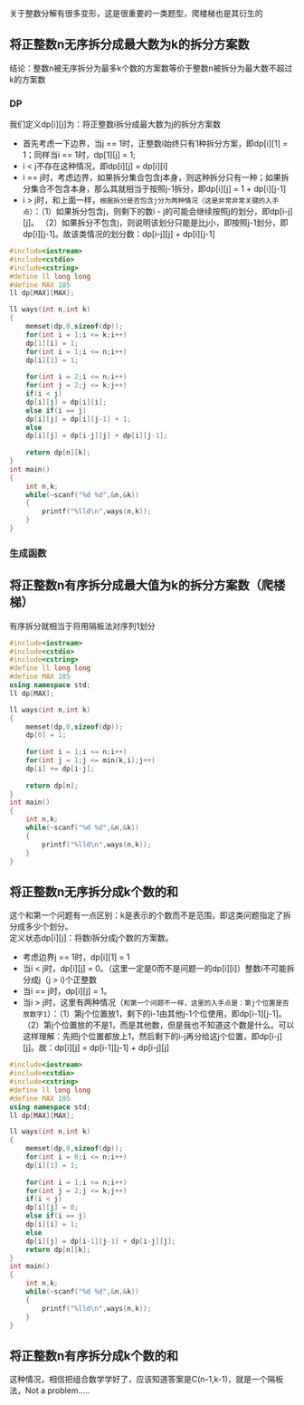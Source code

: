 关于整数分解有很多变形，这是很重要的一类题型，爬楼梯也是其衍生的
## 将正整数n无序拆分成最大数为k的拆分方案数
结论：整数n被无序拆分为最多k个数的方案数等价于整数n被拆分为最大数不超过k的方案数
### DP
我们定义dp[i][j]为：将正整数i拆分成最大数为j的拆分方案数<br>
* 首先考虑一下边界，当j == 1时，正整数i始终只有1种拆分方案，即dp[i][1] = 1；同样当i == 1时，dp[1][j] = 1;
* i < j不存在这种情况，即dp[i][j] = dp[i][i]
* i == j时，考虑边界，如果拆分集合包含j本身，则这种拆分只有一种；如果拆分集合不包含本身，那么其就相当于按照j-1拆分，即dp[i][j] = 1 + dp[i][j-1]
* i > j时，和上面一样，`根据拆分是否包含j分为两种情况（这是非常非常关键的入手点）`：（1）如果拆分包含j，则剩下的数i - j的可能会继续按照j的划分，即dp[i-j][j]。
（2）如果拆分不包含j，则说明该划分只能是比j小，即按照j-1划分，即dp[i][j-1]。故该类情况的划分数：dp[i-j][j] + dp[i][j-1]
```cpp
#include<iostream>
#include<cstdio>
#include<cstring>
#define ll long long
#define MAX 105
ll dp[MAX][MAX];

ll ways(int n,int k)
{
	memset(dp,0,sizeof(dp));
	for(int i = 1;i <= k;i++)
	dp[1][i] = 1;
	for(int i = 1;i <= n;i++)
	dp[i][1] = 1;
	
	for(int i = 2;i <= n;i++)
	for(int j = 2;j <= k;j++)
	if(i < j)
	dp[i][j] = dp[i][i];
	else if(i == j)
	dp[i][j] = dp[i][j-1] + 1;
	else
	dp[i][j] = dp[i-j][j] + dp[i][j-1];
	
	return dp[n][k];
}
int main()
{
	int n,k;
	while(~scanf("%d %d",&n,&k))
	{
		printf("%lld\n",ways(n,k));
	}
}
```
### 生成函数

## 将正整数n有序拆分成最大值为k的拆分方案数（爬楼梯）
有序拆分就相当于将用隔板法对序列1划分
```cpp
#include<iostream>
#include<cstdio>
#include<cstring>
#define ll long long
#define MAX 105
using namespace std;
ll dp[MAX];

ll ways(int n,int k)
{
	memset(dp,0,sizeof(dp));
	dp[0] = 1;
	
	for(int i = 1;i <= n;i++)
	for(int j = 1;j <= min(k,i);j++)
	dp[i] += dp[i-j];
	
	return dp[n];
}
int main()
{
	int n,k;
	while(~scanf("%d %d",&n,&k))
	{
		printf("%lld\n",ways(n,k));
	}
}
```

## 将正整数n无序拆分成k个数的和
这个和第一个问题有一点区别：k是表示的个数而不是范围，即这类问题指定了拆分成多少个划分。<br>
定义状态dp[i][j]：将数i拆分成j个数的方案数。<br>
* 考虑边界j == 1时，dp[i][1] = 1
* 当i < j时，dp[i][j] = 0。（这里一定是0而不是问题一的dp[i][i]）整数i不可能拆分成j（j > i)个正整数
* 当i == j时，dp[i][j] = 1。
* 当i > j时，这里有两种情况（`和第一个问题不一样，这里的入手点是：第j个位置是否放数字1`）：（1）第j个位置放1，剩下的i-1由其他j-1个位使用，即dp[i-1][j-1]。（2）第j个位置放的不是1，而是其他数，但是我也不知道这个数是什么。可以这样理解：先把j个位置都放上1，然后剩下的i-j再分给这j个位置，即dp[i-j][j]。故：dp[i][j] = dp[i-1][j-1] + dp[i-j][j]

```cpp
#include<iostream>
#include<cstdio>
#include<cstring>
#define ll long long
#define MAX 105
using namespace std;
ll dp[MAX][MAX];

ll ways(int n,int k)
{
	memset(dp,0,sizeof(dp));
	for(int i = 0;i <= n;i++)
	dp[i][1] = 1;
	
	for(int i = 1;i <= n;i++)
	for(int j = 2;j <= k;j++)
	if(i < j)
	dp[i][j] = 0;
	else if(i == j)
	dp[i][i] = 1;
	else
	dp[i][j] = dp[i-1][j-1] + dp[i-j][j];
	return dp[n][k];
}
int main()
{
	int n,k;
	while(~scanf("%d %d",&n,&k))
	{
		printf("%lld\n",ways(n,k));
	}
}
```
## 将正整数n有序拆分成k个数的和
这种情况，相信把组合数学学好了，应该知道答案是C(n-1,k-1)，就是一个隔板法，Not a problem.....
